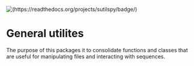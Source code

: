 ![(https://readthedocs.org/projects/sutilspy/badge/)](sutilspy.rtfd.io)

# General utilites

The purpose of this packages it to consolidate functions and classes that
are useful for manipulating files and interacting with sequences.
